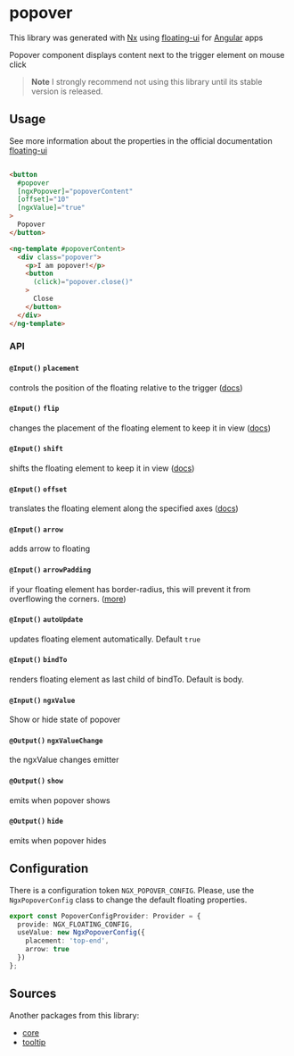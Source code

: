 # popover

This library was generated with [Nx](https://nx.dev) using [floating-ui](https://floating-ui.com/) for [Angular](https://angular.dev/) apps

Popover component displays content next to the trigger element on mouse click

> **Note**
> I strongly recommend not using this library until its stable version is released.


## Usage

See more information about the properties in the official documentation [floating-ui](https://floating-ui.com/docs/middleware)

```html

<button
  #popover
  [ngxPopover]="popoverContent"
  [offset]="10"
  [ngxValue]="true"
>
  Popover
</button>

<ng-template #popoverContent>
  <div class="popover">
    <p>I am popover!</p>
    <button
      (click)="popover.close()"
    >
      Close
    </button>
  </div>
</ng-template>
```

### API

#### `@Input()` `placement`

controls the position of the floating relative to the trigger ([docs](https://floating-ui.com/docs/tutorial#placements))

#### `@Input()` `flip`

changes the placement of the floating element to keep it in view ([docs](https://floating-ui.com/docs/flip))

#### `@Input()` `shift`

shifts the floating element to keep it in view ([docs](https://floating-ui.com/docs/shift))

#### `@Input()` `offset`

translates the floating element along the specified axes ([docs](https://floating-ui.com/docs/offset))

#### `@Input()` `arrow`

adds arrow to floating

#### `@Input()` `arrowPadding`

if your floating element has border-radius, this will prevent it from overflowing the corners. ([more](https://floating-ui.com/docs/arrow#padding))


#### `@Input()` `autoUpdate`

updates floating element automatically. Default `true`

#### `@Input()` `bindTo`

renders floating element as last child of bindTo. Default is body.

#### `@Input()` `ngxValue`

Show or hide state of popover

#### `@Output()` `ngxValueChange`

the ngxValue changes emitter

#### `@Output()` `show`

emits when popover shows

#### `@Output()` `hide`

emits when popover hides

## Configuration

There is a configuration token `NGX_POPOVER_CONFIG`.
Please, use the `NgxPopoverConfig` class to change the default floating properties.

```typescript
export const PopoverConfigProvider: Provider = {
  provide: NGX_FLOATING_CONFIG,
  useValue: new NgxPopoverConfig({
    placement: 'top-end',
    arrow: true
  })
};
```

## Sources
Another packages from this library:
* [core](https://www.npmjs.com/package/@ngx-popovers/core)
* [tooltip](https://www.npmjs.com/package/@ngx-popovers/tooltip)

